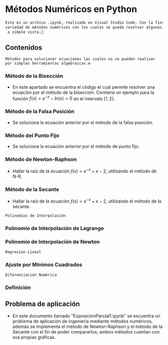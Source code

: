 # Métodos Numéricos en Python

```bash
Este es un archivo .ipynb, realizado en Visual Studio Code. Con la finalidad de tener una 
variedad de métodos numéricos con los cuales se pueda resolver algunas ecuaciones no tan sencillas 
 a simple vista.🔎
```
## Contenidos

```
Métodos para solucionar ecuaciones las cuales no se pueden realizar por simples herramientas algebraicas.⚙
```

### Método de la Bisección

- En este apartado se encuentra el código el cual permite resolver una ecuación por el método
de la bisección. Contiene un ejemplo para la función $f(x) = e^{-x}-ln(x)=0$ en el intervalo $[1,2]$.

### Método de la Falsa Posición

- Se soluciona la ecuación anterior por el método de la falsa posición.

### Método del Punto Fijo

- Se soluciona la ecuación anterior por el método de punto fijo.

### Método de Newton-Raphson

- Hallar la raíz de la ecuación $f(x) = e^{-x}+x-2$, utilizando el método de N-R.

### Método de la Secante

- Hallar la raíz de la ecuación $f(x) = e^{-x}+x-2$, utilizando el método de la secante.

```
Polinomios de Interpolación
```

### Polinomio de Interpolación de Lagrange

### Polinomio de Interpolación de Newton

```
Regresión Lineal
```

### Ajuste por Mínimos Cuadrados

```
Diferenciación Numérica
```

### Definición

## Problema de aplicación

- En este documento llamado "ExposicionParcial1.ipynb" se escuentra un problema de aplicación
de ingeniería mediante métodos numéricos, además se implementa el método de Newton-Raphson
y el método de la Secante con el fin de poder compararlos; ambos métodos cuentan con sus 
propias gráficas.

